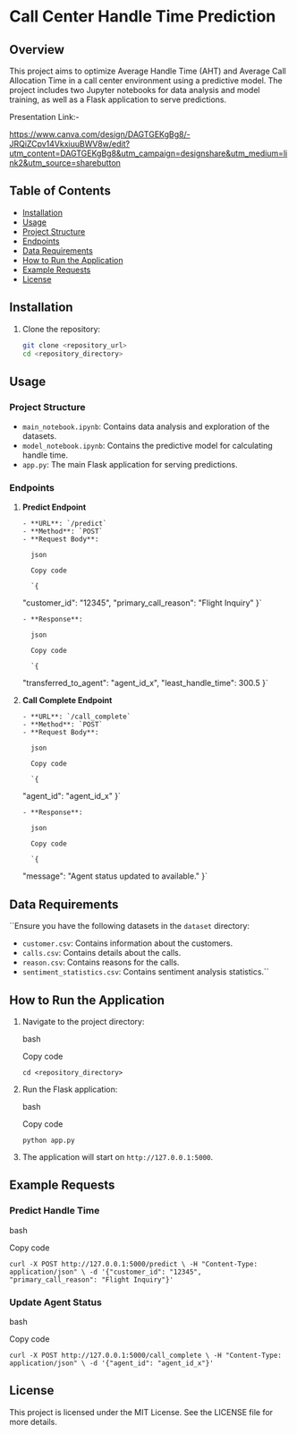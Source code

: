 # Call Center Handle Time Prediction

## Overview

This project aims to optimize Average Handle Time (AHT) and Average Call Allocation Time in a call center environment using a predictive model. The project includes two Jupyter notebooks for data analysis and model training, as well as a Flask application to serve predictions.

Presentation Link:-

https://www.canva.com/design/DAGTGEKgBg8/-JRQiZCpv14VkxiuuBWV8w/edit?utm_content=DAGTGEKgBg8&utm_campaign=designshare&utm_medium=link2&utm_source=sharebutton

## Table of Contents

- [Installation](#installation)
- [Usage](#usage)
- [Project Structure](#project-structure)
- [Endpoints](#endpoints)
- [Data Requirements](#data-requirements)
- [How to Run the Application](#how-to-run-the-application)
- [Example Requests](#example-requests)
- [License](#license)

## Installation

1. Clone the repository:

   ```bash
   git clone <repository_url>
   cd <repository_directory>

   ```

## Usage

### Project Structure

- `main_notebook.ipynb`: Contains data analysis and exploration of the datasets.
- `model_notebook.ipynb`: Contains the predictive model for calculating handle time.
- `app.py`: The main Flask application for serving predictions.

### Endpoints

1.  **Predict Endpoint**

        - **URL**: `/predict`
        - **Method**: `POST`
        - **Request Body**:

          json

          Copy code

          `{

    "customer_id": "12345",
    "primary_call_reason": "Flight Inquiry"
    }`

        - **Response**:

          json

          Copy code

          `{

    "transferred_to_agent": "agent_id_x",
    "least_handle_time": 300.5
    }`

2.  **Call Complete Endpoint**

        - **URL**: `/call_complete`
        - **Method**: `POST`
        - **Request Body**:

          json

          Copy code

          `{

    "agent_id": "agent_id_x"
    }`

        - **Response**:

          json

          Copy code

          `{

    "message": "Agent status updated to available."
    }`

## Data Requirements

``Ensure you have the following datasets in the `dataset` directory:

- `customer.csv`: Contains information about the customers.
- `calls.csv`: Contains details about the calls.
- `reason.csv`: Contains reasons for the calls.
- `sentiment_statistics.csv`: Contains sentiment analysis statistics.``

## How to Run the Application

1.  Navigate to the project directory:

    bash

    Copy code

    `cd <repository_directory>`

2.  Run the Flask application:

    bash

    Copy code

    `python app.py`

3.  The application will start on `http://127.0.0.1:5000`.

## Example Requests

### Predict Handle Time

bash

Copy code

`curl -X POST http://127.0.0.1:5000/predict \
-H "Content-Type: application/json" \
-d '{"customer_id": "12345", "primary_call_reason": "Flight Inquiry"}'`

### Update Agent Status

bash

Copy code

`curl -X POST http://127.0.0.1:5000/call_complete \
-H "Content-Type: application/json" \
-d '{"agent_id": "agent_id_x"}'`

## License

This project is licensed under the MIT License. See the LICENSE file for more details.
